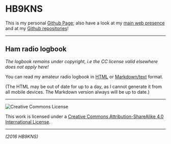 # HB9KNS

This is my personal [Github Page]( https://pages.github.com );
also have a look at my [main web presence]( http://yargo.sdf.org ) and
at my [Github repositories]( https://github.com/hb9kns )!

---

## Ham radio logbook

_The logbook remains under copyright, i.e the CC license valid elsewhere does not apply here!_

You can read my amateur radio logbook in [HTML]( hamlog.html ) or [Markdown/text]( hamlog.md ) format.

(The HTML may be out of date for up to a day, as I cannot generate it from all mobile devices. The Markdown version always will be up to date.)

---

![Creative Commons License]( https://i.creativecommons.org/l/by-sa/4.0/80x15.png )

This work is licensed under a [Creative Commons Attribution-ShareAlike 4.0 International License]( http://creativecommons.org/licenses/by-sa/4.0/ ).

---

_(2016 HB9KNS)_
